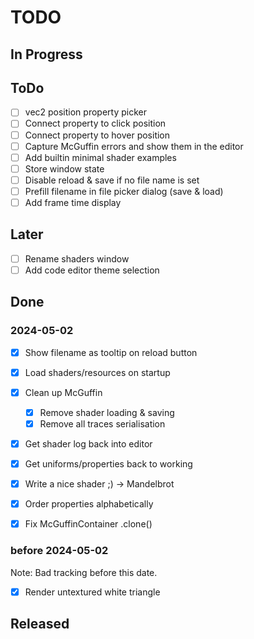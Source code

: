 # TODO


## In Progress



## ToDo

- [ ] vec2 position property picker
- [ ] Connect property to click position
- [ ] Connect property to hover position
- [ ] Capture McGuffin errors and show them in the editor
- [ ] Add builtin minimal shader examples
- [ ] Store window state
- [ ] Disable reload & save if no file name is set
- [ ] Prefill filename in file picker dialog (save & load)
- [ ] Add frame time display

## Later
- [ ] Rename shaders window
- [ ] Add code editor theme selection

## Done

### 2024-05-02
- [x] Show filename as tooltip on reload button
- [x] Load shaders/resources on startup
- [x] Clean up McGuffin
	- [x] Remove shader loading & saving
	- [x] Remove all traces serialisation
- [x] Get shader log back into editor
- [x] Get uniforms/properties back to working
- [x] Write a nice shader ;) -> Mandelbrot

- [x] Order properties alphabetically
- [x] Fix McGuffinContainer .clone()

### before 2024-05-02

Note: Bad tracking before this date.

- [x] Render untextured white triangle

## Released
